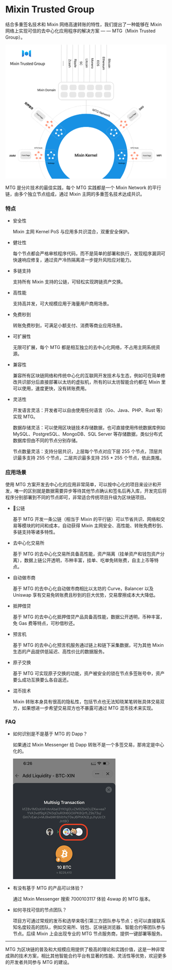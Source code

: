 # Mixin Trusted Group

结合多重签名技术和 Mixin 网络高速转账的特性，我们提出了一种能够在 Mixin 网络上实现可信的去中心化应用程序的解决方案 — — MTG（Mixin Trusted Group）。

![MTG](./mtg-architecture.svg)

MTG 是分片技术的最佳实践，每个 MTG 实践都是一个 Mixin Network 的平行链，由多个独立节点组成，通过 Mixin 主网的多重签名技术达成共识。

### 特点

- 安全性

   Mixin 主网 Kernel PoS 与应用多共识混合，双重安全保护。

- 健壮性

  每个节点都会严格审核程序代码，而不是简单的部署和执行，发现程序漏洞可快速响应修复，通过资产冷热隔离进一步提升风险应对能力。
  
- 多链支持

  支持所有 Mixin 支持的公链，可轻松实现跨链资产交换。

- 高性能

  支持高并发，可大规模应用于海量用户商用场景。

- 免费秒到

  转账免费秒到，可满足小额支付、消费等商业应用场景。

- 可扩展性

  无限可扩展，每个 MTG 都是相互独立的去中心化网络，不占用主网系统资源。

- 兼容性

  兼容所有区块链网络和传统中心化的互联网开发技术与生态，例如可在简单修改共识部分后直接部署以太坊的虚拟机，所有的以太坊智能合约都在 Mixin 里可以使用，速度更快，没有转账费用。

- 灵活性

  开发语言灵活：开发者可以自由使用任何语言（Go、Java、PHP、Rust 等）实现 MTG。
  
  数据存储灵活：可以使用区块链技术存储数据，也可直接使用传统数据库例如 MySQL、PostgreSQL、MongoDB、SQL Server 等存储数据，类似分布式数据库但由不同的节点分别存储。
  
  节点数量灵活：支持分层共识，上层每个节点对应下层 255 个节点，顶层共识最多支持 255 个节点，二层共识最多支持 255 * 255 个节点，依此类推。

### 应用场景

  使用 MTG 方案开发去中心化的应用非常简单，可以按中心化的项目来设计和开发，唯一的区别就是数据需要异步等待其他节点确认和签名后再入库，开发完后将程序分别部署到不同的节点即可，非常适合传统项目升级为区块链项目。

- 公链

  基于 MTG 开发一条公链（相当于 Mixin 的平行链）可以节省共识、网络和交易等模块的时间和成本，自动获得 Mixin 主网安全、高性能、转账免费秒到、多链支持等诸多特性。

- 去中心化交易所

  基于 MTG 的去中心化交易所具备高性能，资产隔离（挂单资产和钱包资产分离），数据上链公开透明，币种丰富，挂单、吃单免转账费，自主上币等特点。

- 自动做市商

  基于 MTG 的去中心化自动做市商相比以太坊的 Curve，Balancer 以及 Uniswap 享有交易免转账费且秒到的巨大优势，交易摩擦成本大大降低。

- 抵押借贷

  基于 MTG 的去中心化抵押借贷产品具备高性能，数据公开透明，币种丰富，免 Gas 费等特点，可秒借秒还。
  
- 预言机

  基于 MTG 的去中心化预言机服务通过链上和链下采集数据，可为其他 Mixin 生态的产品提供低延迟、高性价比的数据服务。

- 原子交换

  基于 MTG 可实现原子交换的功能，资产被安全的锁在节点多签账号中，资产要么成功互换要么各自返还。

- 混币技术

  Mixin 转账本身具有很高的隐私性，包括节点也无法知晓某笔转账具体交易双方，如果想进一步希望交易双方也不暴露可通过 MTG 混币技术来实现。

### FAQ

- 如何识别是不是基于 MTG 的 Dapp？

  如果通过 Mixin Messenger 给 Dapp 转账不是一个多签交易，那肯定是中心化的。

  ![Mutisig Trasaction](./mtg-mutisig-transaction.png)

- 有没有基于 MTG 的产品可以体验？

  通过 Mixin Messenger 搜索 7000103117 体验 4swap 的 MTG 版本。

- 如何寻找可信的节点团队？

  项目方可通过常规的发币和选举来吸引第三方团队参与节点；也可以直接联系知名度较高的团队，例如交易所、钱包、区块链浏览器、智能合约等团队参与节点。后续 Mixin 上会出现专业的 MTG 节点服务商，提供一键部署等服务。

---
MTG 为区块链的普及和大规模应用提供了极高的理论和实践价值，这是一种非常成熟的技术方案，相比其他智能合约平台有显著的性能、灵活性等优势，欢迎更多的开发者共同参与 MTG 的建设。
